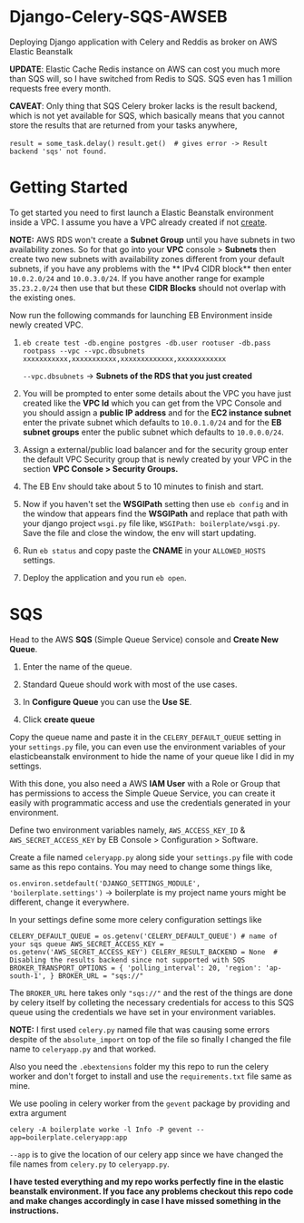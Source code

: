 # Django-Celery-SQS-AWSEB
Deploying Django application with Celery and Reddis as broker on AWS Elastic Beanstalk

**UPDATE**: Elastic Cache Redis instance on AWS can cost you much more than SQS will, so I have switched from Redis to SQS.
SQS even has 1 million requests free every month.

**CAVEAT**: Only thing that SQS Celery broker lacks is the result backend, which is not yet available 
for SQS, which basically means that you cannot store the results that are returned from your tasks 
anywhere,

`result = some_task.delay()`
`result.get()  # gives error -> Result backend 'sqs' not found.`

# Getting Started
To get started you need to first launch a Elastic Beanstalk environment inside a VPC. I assume you
have a VPC already created if not [create](https://docs.aws.amazon.com/elasticbeanstalk/latest/dg/vpc-rds.html).

**NOTE:** AWS RDS won't create a **Subnet Group** until you have subnets in two availability zones.
So for that go into your **VPC** console > **Subnets** then create two new subnets with availability 
zones different from your default subnets, if you have any problems with the **
IPv4 CIDR block** then enter `10.0.2.0/24` and `10.0.3.0/24`. If you have another range for example
`35.23.2.0/24` then use that but these **CIDR Blocks** should not overlap with the existing ones.

Now run the following commands for launching EB Environment inside newly created VPC.

1. `eb create test -db.engine postgres -db.user rootuser -db.pass rootpass --vpc --vpc.dbsubnets xxxxxxxxxxx,xxxxxxxxxxx,xxxxxxxxxxxxx,xxxxxxxxxxxx`

	`--vpc.dbsubnets` -> **Subnets of the RDS that you just created**

2. You will be prompted to enter some details about the VPC you have just created like the **VPC Id** 
	which you can get from the VPC Console and you should assign a **public IP address** and for the 
	**EC2 instance subnet** enter the private subnet which defaults to `10.0.1.0/24` and for the 
	**EB subnet groups** enter the public subnet which defaults to `10.0.0.0/24`.

3. Assign a external/public load balancer and for the security group enter the default VPC Security 
	group that is newly created by your VPC in the section **VPC Console > Security Groups.**

4. The EB Env should take about 5 to 10 minutes to finish and start.

5. Now if you haven't set the **WSGIPath** setting then use `eb config` and in the window that 
	appears find the **WSGIPath** and replace that path with your django project `wsgi.py` file like,
	`WSGIPath: boilerplate/wsgi.py`. Save the file and close the window, the env will start updating.

6. Run `eb status` and copy paste the **CNAME** in your `ALLOWED_HOSTS` settings.

7. Deploy the application and you run `eb open`.

# SQS
Head to the AWS **SQS** (Simple Queue Service) console and **Create New Queue**.

1. Enter the name of the queue. 

2. Standard Queue should work with most of the use cases.

3. In **Configure Queue** you can use the **Use SE**.

4. Click **create queue**

Copy the queue name and paste it in the `CELERY_DEFAULT_QUEUE` setting in your `settings.py` file,
you can even use the environment variables of your elasticbeanstalk environment to hide the name of your queue like I did in my settings.

With this done, you also need a AWS **IAM User** with a Role or Group that has permissions to access 
the Simple Queue Service, you can create it easily with programmatic access and use the credentials 
generated in your environment.

Define two environment variables namely, `AWS_ACCESS_KEY_ID` & `AWS_SECRET_ACCESS_KEY` by EB Console > Configuration > Software.

Create a file named `celeryapp.py` along side your `settings.py` file with code same as this repo 
contains. You may need to change some things like,

`os.environ.setdefault('DJANGO_SETTINGS_MODULE', 'boilerplate.settings')` -> boilerplate is my project name yours might be different, change it everywhere.

In your settings define some more celery configuration settings like

`
CELERY_DEFAULT_QUEUE = os.getenv('CELERY_DEFAULT_QUEUE') # name of your sqs queue
AWS_SECRET_ACCESS_KEY = os.getenv('AWS_SECRET_ACCESS_KEY')
CELERY_RESULT_BACKEND = None  # Disabling the results backend since not supported with SQS
BROKER_TRANSPORT_OPTIONS = {
    'polling_interval': 20,
    'region': 'ap-south-1',
}
BROKER_URL = "sqs://"
`

The `BROKER_URL` here takes only `"sqs://"` and the rest of the things are done by celery itself by 
colleting the necessary credentials for access to this SQS queue using the credentials we have set in 
your environment variables.

**NOTE:** I first used `celery.py` named file that was causing some errors despite of the 
`absolute_import` on top of the file so finally I changed the file name to `celeryapp.py` and
that worked.

Also you need the `.ebextensions` folder my this repo to run the celery worker and don't forget to 
install and use the `requirements.txt` file same as mine.

We use pooling in celery worker from the `gevent` package by providing and extra argument 

`celery -A boilerplate worke -l Info -P gevent --app=boilerplate.celeryapp:app`

`--app` is to give the location of our celery app since we have changed the file names from 
`celery.py` to `celeryapp.py`. 

**I have tested everything and my repo works perfectly fine in the elastic beanstalk environment. If you face any problems checkout this repo code and make changes accordingly in case I have missed something in the instructions.**

